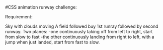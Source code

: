 #CSS animation runway challenge:

Requirement:

Sky with clouds moving
A field followed buy 1st runray followed by second runway.
Two planes:
-one continuously taking off from left to right, start from slow to fast
-the other continuously landing from right to left, with a jump when just landed, start from fast to slow.
